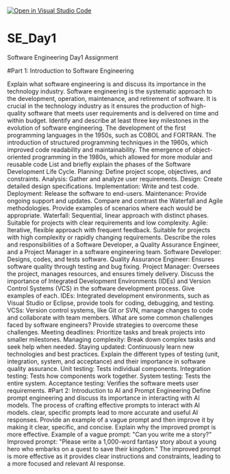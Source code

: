 [![Open in Visual Studio Code](https://classroom.github.com/assets/open-in-vscode-2e0aaae1b6195c2367325f4f02e2d04e9abb55f0b24a779b69b11b9e10269abc.svg)](https://classroom.github.com/online_ide?assignment_repo_id=18394372&assignment_repo_type=AssignmentRepo)
# SE_Day1
Software Engineering Day1 Assignment

#Part 1: Introduction to Software Engineering

Explain what software engineering is and discuss its importance in the technology industry.
Software engineering is the systematic approach to the development, operation, maintenance, and retirement of software. It is crucial in the technology industry as it ensures the production of high-quality software that meets user requirements and is delivered on time and within budget.
Identify and describe at least three key milestones in the evolution of software engineering.
The development of the first programming languages in the 1950s, such as COBOL and FORTRAN.
The introduction of structured programming techniques in the 1960s, which improved code readability and maintainability.
The emergence of object-oriented programming in the 1980s, which allowed for more modular and reusable code
List and briefly explain the phases of the Software Development Life Cycle.
Planning: Define project scope, objectives, and constraints.
Analysis: Gather and analyze user requirements.
Design: Create detailed design specifications.
Implementation: Write and test code.
Deployment: Release the software to end-users.
Maintenance: Provide ongoing support and updates.
Compare and contrast the Waterfall and Agile methodologies. Provide examples of scenarios where each would be appropriate.
Waterfall: Sequential, linear approach with distinct phases. Suitable for projects with clear requirements and low complexity.
Agile: Iterative, flexible approach with frequent feedback. Suitable for projects with high complexity or rapidly changing requirements.
Describe the roles and responsibilities of a Software Developer, a Quality Assurance Engineer, and a Project Manager in a software engineering team.
Software Developer: Designs, codes, and tests software.
Quality Assurance Engineer: Ensures software quality through testing and bug fixing.
Project Manager: Oversees the project, manages resources, and ensures timely delivery.
Discuss the importance of Integrated Development Environments (IDEs) and Version Control Systems (VCS) in the software development process. Give examples of each.
IDEs: Integrated development environments, such as Visual Studio or Eclipse, provide tools for coding, debugging, and testing.
VCSs: Version control systems, like Git or SVN, manage changes to code and collaborate with team members.
What are some common challenges faced by software engineers? Provide strategies to overcome these challenges.
Meeting deadlines: Prioritize tasks and break projects into smaller milestones.
Managing complexity: Break down complex tasks and seek help when needed.
Staying updated: Continuously learn new technologies and best practices.
Explain the different types of testing (unit, integration, system, and acceptance) and their importance in software quality assurance.
Unit testing: Tests individual components.
Integration testing: Tests how components work together.
System testing: Tests the entire system.
Acceptance testing: Verifies the software meets user requirements.
#Part 2: Introduction to AI and Prompt Engineering
Define prompt engineering and discuss its importance in interacting with AI models.
The process of crafting effective prompts to interact with AI models.
clear, specific prompts lead to more accurate and useful AI responses.
Provide an example of a vague prompt and then improve it by making it clear, specific, and concise. Explain why the improved prompt is more effective.
Example of a vague prompt: "Can you write me a story?"
Improved prompt: "Please write a 1,000-word fantasy story about a young hero who embarks on a quest to save their kingdom."
The improved prompt is more effective as it provides clear instructions and constraints, leading to a more focused and relevant AI response.
